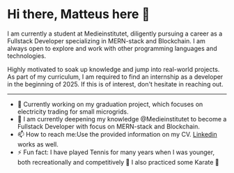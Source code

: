 # Hi there, Matteus here 👋

I am currently a student at Medieinstitutet, diligently pursuing a career as a Fullstack Developer specializing in MERN-stack and Blockchain. I am always open to explore and work with other programming languages and technologies.

Highly motivated to soak up knowledge and jump into real-world projects. As part of my curriculum, I am required to find an internship as a developer in the beginning of 2025. If this is of interest, don't hesitate in reaching out.

------------------------------------
- 🔭 Currently working on my graduation project, which focuses on electricity trading for small microgrids.
- 🌱 I am currently deepening my knowledge @Medieinstitutet to become a Fullstack Developer with focus on MERN-stack and Blockchain.
- 📫 How to reach me:Use the provided information on my CV. [Linkedin](https://www.linkedin.com/in/matteus-g/) works as well.
- ⚡ Fun fact: I have played Tennis for many years when I was younger, both recreationally and competitively 🎾 I also practiced some Karate 🥋
